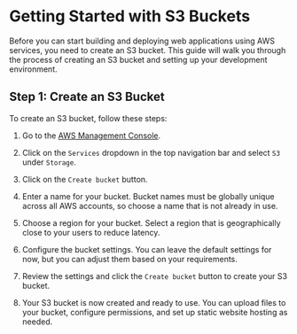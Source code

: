 # Getting Started with S3 Buckets

Before you can start building and deploying web applications using AWS services, you need to create an S3 bucket. This guide will walk you through the process of creating an S3 bucket and setting up your development environment.

## Step 1: Create an S3 Bucket

To create an S3 bucket, follow these steps:

1. Go to the [AWS Management Console](https://aws.amazon.com/console/).

2. Click on the `Services` dropdown in the top navigation bar and select `S3` under `Storage`.

3. Click on the `Create bucket` button.

4. Enter a name for your bucket. Bucket names must be globally unique across all AWS accounts, so choose a name that is not already in use.

5. Choose a region for your bucket. Select a region that is geographically close to your users to reduce latency.

6. Configure the bucket settings. You can leave the default settings for now, but you can adjust them based on your requirements.

7. Review the settings and click the `Create bucket` button to create your S3 bucket.

8. Your S3 bucket is now created and ready to use. You can upload files to your bucket, configure permissions, and set up static website hosting as needed.